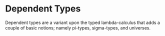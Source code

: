 # Dependent Types

Dependent types are a variant upon the typed lambda-calculus that adds a couple
of basic notions; namely pi-types, sigma-types, and universes.
